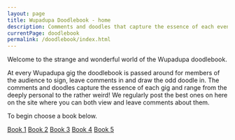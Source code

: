 ```yaml
---
layout: page
title: Wupadupa Doodlebook - home
description: Comments and doodles that capture the essence of each event.
currentPage: doodlebook
permalink: /doodlebook/index.html
---
```


Welcome to the strange and wonderful world of the Wupadupa doodlebook.

At every Wupadupa gig the doodlebook is passed around for members of the audience to sign, leave comments in and draw the odd doodle in. The comments and doodles capture the essence of each gig and range from the deeply personal to the rather weird! We regularly post the best ones on here on the site where you can both view and leave comments about them.

To begin choose a book below.

<a href="book-1/doodle-1.html" class="doodlebook_cover book1">Book 1</a>
<a href="book-2/doodle-1.html" class="doodlebook_cover book2">Book 2</a>
<a href="book-3/doodle-1.html" class="doodlebook_cover book3">Book 3</a>
<a href="book-4/doodle-1.html" class="doodlebook_cover book4">Book 4</a>
<a href="book-5/doodle-1.html" class="doodlebook_cover book5">Book 5</a>